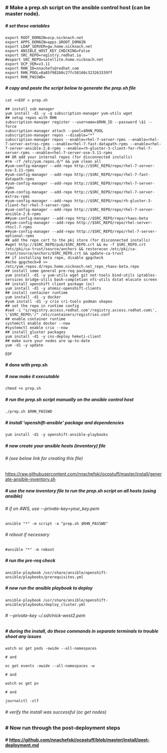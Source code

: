 ### # Make a prep.sh script on the ansible control host (can be master node).
##### # set these variables ###
```
export ROOT_DOMAIN=ocp.nicknach.net
export APPS_DOMAIN=apps.$ROOT_DOMAIN
export LDAP_SERVER=gw.home.nicknach.net
export ANSIBLE_HOST_KEY_CHECKING=False
export SRC_REPO=registry.redhat.io
#export SRC_REPO=satellite.home.nicknach.net
export OCP_VER=v3.11
export RHN_ID=nnachefs@redhat.com
export RHN_POOL=8a85f98260c27fc50160c323263339ff
export RHN_PASSWD=
```
##### # copy and paste the script below to generate the prep.sh file
```
cat <<EOF > prep.sh

## install sub manager
yum install -d1 -y -q subscription-manager yum-utils wget
## setup repos with RHN
subscription-manager register --username=$RHN_ID --password \$1 --force
subscription-manager attach --pool=$RHN_POOL
subscription-manager repos --disable="*"
subscription-manager repos --enable=rhel-7-server-rpms --enable=rhel-7-server-extras-rpms --enable=rhel-7-fast-datapath-rpms --enable=rhel-7-server-ansible-2.6-rpms --enable=rh-gluster-3-client-for-rhel-7-server-rpms --enable=rhel-7-server-ose-3.11-rpms
## OR add your internal repos (for disconnected installs)
#rm -rf /etc/yum.repos.d/* && yum clean all
#yum-config-manager --add-repo http://$SRC_REPO/repo/rhel-7-server-ose-3.11-rpms
#yum-config-manager --add-repo http://$SRC_REPO/repo/rhel-7-fast-datapath-rpms
#yum-config-manager --add-repo http://$SRC_REPO/repo/rhel-7-server-rpms
#yum-config-manager --add-repo http://$SRC_REPO/repo/rhel-7-server-extras-rpms
#yum-config-manager --add-repo http://$SRC_REPO/repo/rh-gluster-3-client-for-rhel-7-server-rpms
#yum-config-manager --add-repo http://$SRC_REPO/repo/rhel-7-server-ansible-2.6-rpms
##yum-config-manager --add-repo http://$SRC_REPO/repo/rhaos-beta
##yum-config-manager --add-repo http://$SRC_REPO/repo/rhel-server-rhscl-7-rpms
##yum-config-manager --add-repo http://$SRC_REPO/repo/rhel-7-server-optional-rpms
## add the repo cert to the pki store (for disconnected installs)
#wget http://$SRC_REPO/pub/$SRC_REPO.crt && mv -f $SRC_REPO.crt /etc/pki/ca-trust/source/anchors && restorecon /etc/pki/ca-trust/source/anchors/$SRC_REPO.crt && update-ca-trust
## if installing beta repo, disable gpgcheck
#echo gpgcheck=0 >> /etc/yum.repos.d/repo.home.nicknach.net_repo_rhaos-beta.repo
## install some general pre-req packages
yum install -d1 -y yum-utils wget git net-tools bind-utils iptables-services bridge-utils bash-completion nfs-utils dstat mlocate screen
## install openshift client package (oc)
yum install -d1 -y atomic-openshift-clients
## install container runtime
yum install -d1 -y docker
#yum install -d1 -y crio cri-tools podman skopeo
## set the repo in runtime config
#sed -i "s/registry.access.redhat.com'/registry.access.redhat.com\', \'$SRC_REPO\'/" /etc/containers/registries.conf
## enable container runtime
systemctl enable docker --now
#systemctl enable crio --now
## install gluster packages 
yum install -d1 -y cns-deploy heketi-client
## make sure your nodes are up-to-date
yum -d1 -y update

EOF
```
#### # done with prep.sh
##### # now make it executable 
```
chmod +x prep.sh
```
##### # run the prep.sh script manually on the ansible control host
```
./prep.sh $RHN_PASSWD
```
##### # install 'openshift-ansible' package and dependencies 
```
yum install -d1 -y openshift-ansible-playbooks
```
##### # now create your ansible hosts (inventory) file 
###### # (see below link for creating this file)
https://raw.githubusercontent.com/nnachefski/ocpstuff/master/install/generate-ansible-inventory.sh
##### # use the new inventory file to run the prep.sh script on all hosts (using ansible)
###### # if on AWS, use --private-key=your_key.pem
```
ansible "*" -m script -a "prep.sh $RHN_PASSWD"
```
###### # reboot if necessary
```
#ansible "*" -m reboot
```
##### # run the pre-req check
```
ansible-playbook /usr/share/ansible/openshift-ansible/playbooks/prerequisites.yml
```
##### # now run the ansible playbook to deploy
```
ansible-playbook /usr/share/ansible/openshift-ansible/playbooks/deploy_cluster.yml
```
###### # --private-key ~/.ssh/nick-west2.pem

##### # during the install, do these commands in separate terminals to trouble shoot any issues
```
watch oc get pods -owide --all-namespaces

# and

oc get events -owide --all-namespaces -w

# and

watch oc get pv

# and

journalctl -xlf
```
###### # verify the install was successful (oc get nodes)
### # Now run through the post-deployment steps
#### # https://github.com/nnachefski/ocpstuff/blob/master/install/post-deployment.md


